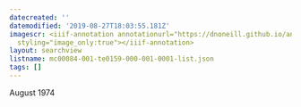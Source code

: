 ```yaml
---
datecreated: ''
datemodified: '2019-08-27T18:03:55.181Z'
imagescr: <iiif-annotation annotationurl="https://dnoneill.github.io/annotate/annotations/d0077ee1-192b-4148-bcf9-8425ba862a18.json"
  styling="image_only:true"></iiif-annotation>
layout: searchview
listname: mc00084-001-te0159-000-001-0001-list.json
tags: []
---
```

August 1974